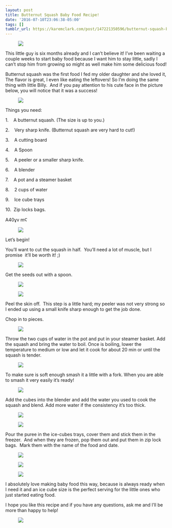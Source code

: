 ```yaml
---
layout: post
title: Butternut Squash Baby Food Recipe!
date: '2016-07-10T23:06:38-05:00'
tags: []
tumblr_url: https://karemclark.com/post/147221350596/butternut-squash-baby-food-recipe
---
```

<figure class="tmblr-full" data-orig-height="1816" data-orig-width="2515"><img src="https://64.media.tumblr.com/5d30a1233f10475ea322764bf65ce8e7/tumblr_inline_oa4pupINpd1t4qra9_540.jpg" data-orig-height="1816" data-orig-width="2515"></figure>

This little guy is six months already and I can’t believe it! I’ve been waiting a couple weeks to start baby food because I want him to stay little, sadly I can’t stop him from growing so might as well make him some delicious food!

Butternut squash was the first food I fed my older daughter and she loved it, The flavor is great, I even like eating the leftovers! So I’m doing the same thing with little Billy. &nbsp;And if you pay attention to his cute face in the picture below, you will notice that it was a success!

<figure class="tmblr-full" data-orig-height="2212" data-orig-width="3318"><img src="https://64.media.tumblr.com/bc2d787964bb027f000c3c17d1aafe3e/tumblr_inline_oa4pvjsBCE1t4qra9_540.jpg" data-orig-height="2212" data-orig-width="3318"></figure>

Things you need:

1.&nbsp;&nbsp;&nbsp; A butternut squash. (The size is up to you.)

2.&nbsp;&nbsp;&nbsp; Very sharp knife. (Butternut squash are very hard to cut!)

3.&nbsp;&nbsp;&nbsp; A cutting board

4.&nbsp;&nbsp;&nbsp; A Spoon

5.&nbsp;&nbsp;&nbsp; A peeler or a smaller sharp knife.

6.&nbsp;&nbsp;&nbsp; A blender

7.&nbsp;&nbsp;&nbsp; A pot and a steamer basket

8.&nbsp;&nbsp;&nbsp; 2 cups of water

9.&nbsp;&nbsp;&nbsp; Ice cube trays

10.&nbsp; Zip locks bags.

A40ұv mϚ

<figure class="tmblr-full" data-orig-height="2212" data-orig-width="3318"><img src="https://64.media.tumblr.com/74e13ca8bd0ea27fc2f7a6f8a487cb0d/tumblr_inline_oa4pulvrQK1t4qra9_540.jpg" data-orig-height="2212" data-orig-width="3318"></figure>

Let’s begin!

You’ll want to cut the squash in half. &nbsp;You’ll need a lot of muscle, but I promise &nbsp;it’ll be worth it! ;)

<figure class="tmblr-full" data-orig-height="1880" data-orig-width="2820"><img src="https://64.media.tumblr.com/5e76832f501d45ab8c3c6ff890c9558f/tumblr_inline_oa4pufJAIp1t4qra9_540.jpg" data-orig-height="1880" data-orig-width="2820"></figure>

Get the seeds out with a spoon.

<figure class="tmblr-full" data-orig-height="2212" data-orig-width="3318"><img src="https://64.media.tumblr.com/a115475295d53d7c368c7fc590a94fd5/tumblr_inline_oa4pu8tdI61t4qra9_540.jpg" data-orig-height="2212" data-orig-width="3318"></figure><figure class="tmblr-full" data-orig-height="2212" data-orig-width="3318"><img src="https://64.media.tumblr.com/9c638851b610b99f40239fe28b8de10c/tumblr_inline_oa4pu2NoZH1t4qra9_540.jpg" data-orig-height="2212" data-orig-width="3318"></figure>

Peel the skin off. &nbsp;This step is a little hard; my peeler was not very strong so I ended up using a small knife sharp enough to get the job done.

Chop in to pieces.

<figure class="tmblr-full" data-orig-height="2212" data-orig-width="3318"><img src="https://64.media.tumblr.com/be69c7d67166ac3e00ac4e8910248653/tumblr_inline_oa4ptv84by1t4qra9_540.jpg" data-orig-height="2212" data-orig-width="3318"></figure>

Throw the two cups of water in the pot and put in your steamer basket. Add the squash and bring the water to boil. Once is boiling, lower the temperature to medium or low and let it cook for about 20 min or until the squash is tender.

<figure class="tmblr-full" data-orig-height="2212" data-orig-width="3318"><img src="https://64.media.tumblr.com/f8a70ff5fb1860c1555cc32016d37ecb/tumblr_inline_oa4ptpsVom1t4qra9_540.jpg" data-orig-height="2212" data-orig-width="3318"></figure>

To make sure is soft enough smash it a little with a fork. When you are able to smash it very easily it’s ready!

<figure class="tmblr-full" data-orig-height="2212" data-orig-width="2702"><img src="https://64.media.tumblr.com/0e6c412c1a845284a18ce06a059298a0/tumblr_inline_oa4ptjvdce1t4qra9_540.jpg" data-orig-height="2212" data-orig-width="2702"></figure>

Add the cubes into the blender and add the water you used to cook the squash and blend. Add more water if the consistency it’s too thick.

<figure class="tmblr-full" data-orig-height="2212" data-orig-width="3318"><img src="https://64.media.tumblr.com/b82c5b919ca2771ef51b816802c21f59/tumblr_inline_oa4pteqEtE1t4qra9_540.jpg" data-orig-height="2212" data-orig-width="3318"></figure><figure class="tmblr-full" data-orig-height="2212" data-orig-width="3318"><img src="https://64.media.tumblr.com/63abe548d73970b2277bc93ec5383601/tumblr_inline_oa4ptaSgoB1t4qra9_540.jpg" data-orig-height="2212" data-orig-width="3318"></figure>

Pour the puree in the ice-cubes trays, cover them and stick them in the freezer. &nbsp;And when they are frozen, pop them out and put them in zip lock bags. &nbsp;Mark them with the name of the food and date.

<figure class="tmblr-full" data-orig-height="2212" data-orig-width="3318"><img src="https://64.media.tumblr.com/134d07da9eadaa682ab71192853421f1/tumblr_inline_oa4pt4SSBy1t4qra9_540.jpg" data-orig-height="2212" data-orig-width="3318"></figure><figure class="tmblr-full" data-orig-height="2212" data-orig-width="3318"><img src="https://64.media.tumblr.com/5e55896059accf81f67d70be2b5bab50/tumblr_inline_oa4ps9njOp1t4qra9_540.jpg" data-orig-height="2212" data-orig-width="3318"></figure><figure class="tmblr-full" data-orig-height="2212" data-orig-width="3318"><img src="https://64.media.tumblr.com/65e4821cdd606453f02b5fc44bbd5792/tumblr_inline_oa4pr3QeYA1t4qra9_540.jpg" data-orig-height="2212" data-orig-width="3318"></figure>

I absolutely love making baby food this way, because is always ready when I need it and an ice cube size is the perfect serving for the little ones who just started eating food.

I hope you like this recipe and if you have any questions, ask me and I’ll be more than happy to help!

<figure class="tmblr-full" data-orig-height="2212" data-orig-width="3318"><img src="https://64.media.tumblr.com/326d883da5878a1644cb92de2b14895d/tumblr_inline_oa4pqylgke1t4qra9_540.jpg" data-orig-height="2212" data-orig-width="3318"></figure>
